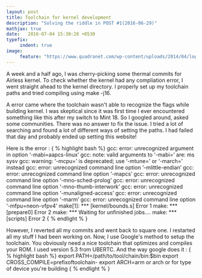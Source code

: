 ```yaml
---
layout: post
title: Toolchain for kernel development
description: "Solving the riddle in POST #1(2016-06-29)"
mathjax: true
date:   2016-07-04 15:30:28 +0530
typefix:
     indent: true
image:
     feature: "https://www.quadranet.com/wp-content/uploads/2014/04/logo-linux-1-566x190.jpg"
---
```


A week and a half ago, I was cherry-picking some thermal commits for Airless kernel. To check whether the kernel had any compliation error, I went straight ahead to the kernel directory. I properly set up my toolchain paths and tried compiling using make -j16.

A error came where the toolchain wasn't able to recognize the flags while building kernel. I was skeptical since it was first time I ever encountered something like this after my switch to Mint 18. So I googled around, asked some communities. There was no answer to fix the issue. I tried a lot of searching and found a lot of different ways of setting the paths. I had failed that day and probably ended up setting this website!

Here is the error : 
{ % highlight bash %}
gcc: error: unrecognized argument in option ‘-mabi=aapcs-linux’
gcc: note: valid arguments to ‘-mabi=’ are: ms sysv
gcc: warning: ‘-mcpu=’ is deprecated; use ‘-mtune=’ or ‘-march=’ instead
gcc: error: unrecognized command line option ‘-mlittle-endian’
gcc: error: unrecognized command line option ‘-mapcs’
gcc: error: unrecognized command line option ‘-mno-sched-prolog’
gcc: error: unrecognized command line option ‘-mno-thumb-interwork’
gcc: error: unrecognized command line option ‘-munaligned-access’
gcc: error: unrecognized command line option ‘-marm’
gcc: error: unrecognized command line option ‘-mfpu=neon-vfpv4’
make[1]: *** [kernel/bounds.s] Error 1
make: *** [prepare0] Error 2
make: *** Waiting for unfinished jobs....
make: *** [scripts] Error 2
{ % endlight % }


However, I reverted all my commits and went back to square one. I restarted all my stuff I had been working on. Now, I use Google's method to setup the toolchain. You obviously need a nice toolchain that optimizes and compiles your ROM. I used version 5.3 from UBERTC. And the way google does it :
{ % highlight bash %}
export PATH=/path/to/tool/chain/bin:$bin
export CROSS_COMPILE=prefixoftoolchain-
export ARCH=arm or arch or for type of device you're building
{ % endlight % }


